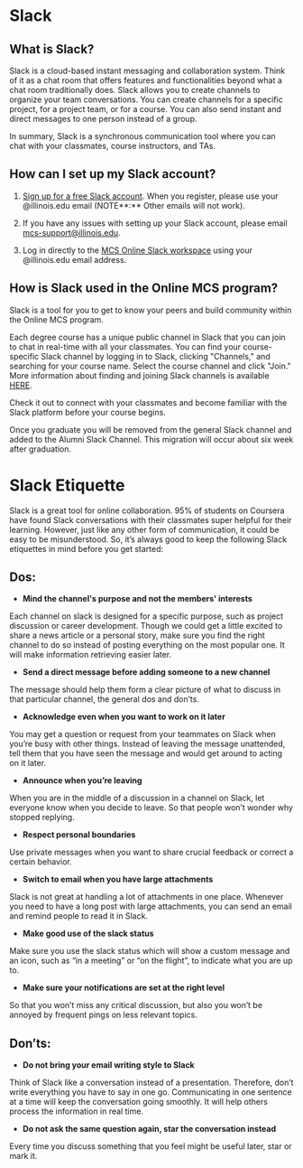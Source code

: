 # Slack

## What is Slack?

Slack is a cloud-based instant messaging and collaboration system. Think of it as a chat room that offers features and functionalities beyond what a chat room traditionally does. Slack allows you to create channels to organize your team conversations. You can create channels for a specific project, for a project team, or for a course. You can also send instant and direct messages to one person instead of a group.

In summary, Slack is a synchronous communication tool where you can chat with your classmates, course instructors, and TAs.

## How can I set up my Slack account?

1.  [Sign up for a free Slack account](https://join.slack.com/t/uiuc-mcsds/shared_invite/zt-3szl5o1u-MOPJD9RDJCfmhFTMcEllFg "Slack"). When you register, please use your @illinois.edu email (NOTE**:** Other emails will not work).
    
2.  If you have any issues with setting up your Slack account, please email mcs-support@illinois.edu.
    
3.  Log in directly to the [MCS Online Slack workspace](https://join.slack.com/t/uiuc-mcsds/shared_invite/zt-3szl5o1u-MOPJD9RDJCfmhFTMcEllFg "MCS Online Slack") using your @illinois.edu email address.
    

## How is Slack used in the Online MCS program?

Slack is a tool for you to get to know your peers and build community within the Online MCS program.

Each degree course has a unique public channel in Slack that you can join to chat in real-time with all your classmates. You can find your course-specific Slack channel by logging in to Slack, clicking "Channels," and searching for your course name. Select the course channel and click "Join." More information about finding and joining Slack channels is available [HERE](https://get.slack.help/hc/en-us/articles/205239967-Join-a-channel).

Check it out to connect with your classmates and become familiar with the Slack platform before your course begins.

Once you graduate you will be removed from the general Slack channel and added to the Alumni Slack Channel. This migration will occur about six week after graduation.

# Slack Etiquette

Slack is a great tool for online collaboration. 95% of students on Coursera have found Slack conversations with their classmates super helpful for their learning. However, just like any other form of communication, it could be easy to be misunderstood. So, it’s always good to keep the following Slack etiquettes in mind before you get started:

## Dos:

-   **Mind the channel's purpose and not the members' interests**
    

Each channel on slack is designed for a specific purpose, such as project discussion or career development. Though we could get a little excited to share a news article or a personal story, make sure you find the right channel to do so instead of posting everything on the most popular one. It will make information retrieving easier later.

-   **Send a direct message before adding someone to a new channel**
    

The message should help them form a clear picture of what to discuss in that particular channel, the general dos and don’ts.

-   **Acknowledge even when you want to work on it later**
    

You may get a question or request from your teammates on Slack when you’re busy with other things. Instead of leaving the message unattended, tell them that you have seen the message and would get around to acting on it later.

-   **Announce when you’re leaving**
    

When you are in the middle of a discussion in a channel on Slack, let everyone know when you decide to leave. So that people won’t wonder why stopped replying.

-   **Respect personal boundaries**
    

Use private messages when you want to share crucial feedback or correct a certain behavior.

-   **Switch to email when you have large attachments**
    

Slack is not great at handling a lot of attachments in one place. Whenever you need to have a long post with large attachments, you can send an email and remind people to read it in Slack.

-   **Make good use of the slack status**
    

Make sure you use the slack status which will show a custom message and an icon, such as “in a meeting” or “on the flight”, to indicate what you are up to.

-   **Make sure your notifications are set at the right level**
    

So that you won’t miss any critical discussion, but also you won’t be annoyed by frequent pings on less relevant topics.

## Don’ts:

-   **Do not bring your email writing style to Slack**
    

Think of Slack like a conversation instead of a presentation. Therefore, don’t write everything you have to say in one go. Communicating in one sentence at a time will keep the conversation going smoothly. It will help others process the information in real time.

-   **Do not ask the same question again, star the conversation instead**
    

Every time you discuss something that you feel might be useful later, star or mark it.